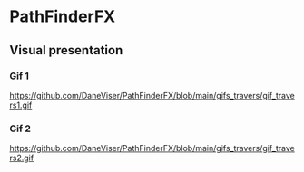 # PathFinderFX

## Visual presentation

### Gif 1
https://github.com/DaneViser/PathFinderFX/blob/main/gifs_travers/gif_travers1.gif
### Gif 2
https://github.com/DaneViser/PathFinderFX/blob/main/gifs_travers/gif_travers2.gif



